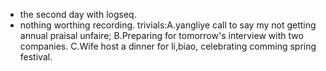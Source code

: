 - the second day with logseq.
- nothing worthing recording.
  trivials:A.yangliye call to say my not getting annual praisal unfaire;
  B.Preparing for tomorrow's interview with two companies.
  C.Wife host a dinner for li,biao, celebrating comming spring festival.